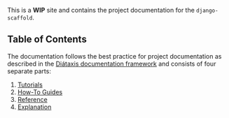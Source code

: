 This is a **WIP** site and contains the project documentation for the `django-scaffold`.

## Table of Contents

The documentation follows the best practice for
project documentation as described in the [Diátaxis documentation framework](https://diataxis.fr/) and consists of four separate parts:

1. [Tutorials](tutorials.md)
2. [How-To Guides](how-to-guides.md)
3. [Reference](reference.md)
4. [Explanation](explanation.md)
